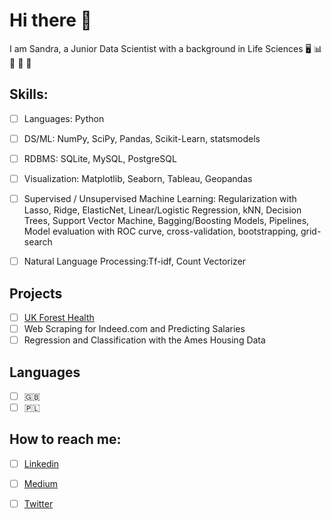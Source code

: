 # Hi there 👋

I am Sandra, a Junior Data Scientist with a background in Life Sciences  :desktop_computer: :bar_chart: :petri_dish: :microscope: :test_tube:
                                                    
## Skills:
- [ ] Languages: Python
- [ ] DS/ML: NumPy, SciPy, Pandas, Scikit-Learn, statsmodels
- [ ] RDBMS: SQLite, MySQL, PostgreSQL
- [ ] Visualization: Matplotlib, Seaborn, Tableau, Geopandas
- [ ] Supervised / Unsupervised Machine Learning:​ Regularization with Lasso, Ridge, ElasticNet, Linear/Logistic Regression, kNN, Decision Trees, Support Vector Machine, Bagging/Boosting Models, Pipelines, Model evaluation with ROC curve, cross-validation, bootstrapping, grid-search
- [ ] Natural Language Processing:​ Tf-idf, Count Vectorizer


## Projects

- [ ] [UK Forest Health](https://github.com/sandraabu/UK-Forest-Health#UK-Forest-Health)
- [ ] Web Scraping for Indeed.com and Predicting Salaries
- [ ] Regression and Classification with the Ames Housing Data

## Languages
- [ ] :uk:
- [ ] :poland:

## How to reach me:
- [ ] [Linkedin](https://www.linkedin.com/in/sandra-abubakir/)
- [ ] [Medium](https://medium.com/@sandraabu)
- [ ] [Twitter](https://twitter.com/SandraAbubakir)



<!--
**sandraabu/sandraabu** is a ✨ _special_ ✨ repository because its `README.md` (this file) appears on your GitHub profile.

Here are some ideas to get you started:

- 🔭 I’m currently working on ...
- 🌱 I’m currently learning ...
- 👯 I’m looking to collaborate on ...
- 🤔 I’m looking for help with ...
- 💬 Ask me about ...
- 📫 How to reach me: ...
- 😄 Pronouns: ...
- ⚡ Fun fact: ...
-->

